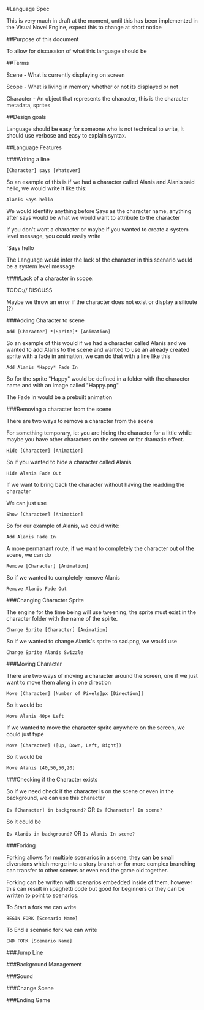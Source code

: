 #Language Spec

This is very much in draft at the moment, until this has been implemented in the Visual Novel Engine, expect this to change at short notice

##Purpose of this document

To allow for discussion of what this language should be

##Terms

Scene - What is currently displaying on screen

Scope - What is living in memory whether or not its displayed or not

Character - An object that represents the character, this is the character metadata, sprites

##Design goals

Language should be easy for someone who is not technical to write, It should use verbose and easy to explain syntax.


##Language Features

###Writing a line 

```[Character] says [Whatever]```

So an example of this is if we had a character called Alanis and Alanis said hello, we would write it like this:

```Alanis Says hello```

We would identifiy anything before Says as the character name, anything after says would be what we would want to attribute to the character

If you don't want a character or maybe if you wanted to create a system level message, you could easily write

`Says hello

The Language would infer the lack of the character in this scenario would be a system level message

####Lack of a character in scope:

TODO:// DISCUSS 

Maybe we throw an error if the character does not exist or display a silioute (?)

###Adding Character to scene

```Add [Character] *[Sprite]* [Animation]```

So an example of this would if we had a character called Alanis and we wanted to add Alanis to the scene and wanted to use an already created sprite with a fade in animation, we can do that with a line like this

```Add Alanis *Happy* Fade In```

So for the sprite "Happy" would be defined in a folder with the character name and with an image called "Happy.png"

The Fade in would be a prebuilt animation

###Removing a character from the scene

There are two ways to remove a character from the scene

For something temporary, ie: you are hiding the character for a little while maybe you have other characters on the screen or for dramatic effect.

```Hide [Character] [Animation]```

So if you wanted to hide a character called Alanis

```Hide Alanis Fade Out```

If we want to bring back the character without having the readding the character 

We can just use 

```Show [Character] [Animation]```

So for our example of Alanis, we could write: 

```Add Alanis Fade In```

A more permanant route, if we want to completely the character out of the scene, we can do 

```Remove [Character] [Animation]```

So if we wanted to completely remove Alanis 

```Remove Alanis Fade Out```

###Changing Character Sprite

The engine for the time being will use tweening, the sprite must exist in the character folder with the name of the spirte. 

```Change Sprite [Character] [Animation]```

So if we wanted to change Alanis's sprite to sad.png, we would use 

```Change Sprite Alanis Swizzle```

###Moving Character

There are two ways of moving a character around the screen, one if we just want to move them along in one direction

```Move [Character] [Number of Pixels]px [Direction]]```

So it would be 

```Move Alanis 40px Left```

If we wanted to move the character sprite anywhere on the screen, we could just type

```Move [Character] ([Up, Down, Left, Right])```

So it would be 

```Move Alanis (40,50,50,20)```

###Checking if the Character exists

So if we need check if the character is on the scene or even in the background, we can use this character

```Is [Character] in background?``` OR ```Is [Character] In scene?```

So it could be

```Is Alanis in background?``` OR ```Is Alanis In scene?```

###Forking

Forking allows for multiple scenarios in a scene, they can be small diversions which merge into a story branch or for more complex branching can transfer to other scenes or even end the game old together. 

Forking can be written with scenarios embedded inside of them, however this can result in spaghetti code but good for beginners or they can be written to point to scenarios. 

To Start a fork we can write 

```BEGIN FORK [Scenario Name]```

To End a scenario fork we can write

```END FORK [Scenario Name]```




###Jump Line

###Background Management

###Sound

###Change Scene

###Ending Game

